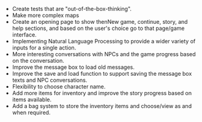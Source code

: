 - Create tests that are "out-of-the-box-thinking".
- Make more complex maps
- Create an opening page to show thenNew game, continue, story, and help sections, and based on the user's choice go to that page/game interface.
- Implementing Natural Language Processing to provide a wider variety of inputs for a single action.
- More interesting conversations with NPCs and the game progress based on the conversation.
- Improve the message box to load old messages.
- Improve the save and load function to support saving the message box texts and NPC conversations.
- Flexibility to choose character name.
- Add more items for inventory and improve the story progress based on items available.
- Add a bag system to store the inventory items and choose/view as and when required.